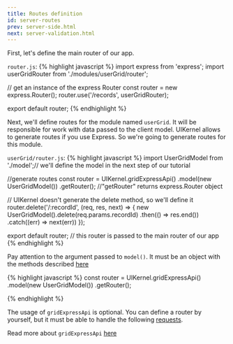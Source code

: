 ```yaml
---
title: Routes definition
id: server-routes
prev: server-side.html
next: server-validation.html
---
```


First, let's define the main router of our app.

`router.js`:
{% highlight javascript %}
import express from 'express';
import userGridRouter from './modules/userGrid/router';

// get an instance of the express Router
const router = new express.Router();
router.use('/records', userGridRouter);

export default router;
{% endhighlight %}


Next, we'll define routes for the module named `userGrid`. It will be responsible for work with data passed to the client model.
UIKernel allows to generate routes if you use Express. So we're going to generate routes for this module.

`userGrid/router.js`:
{% highlight javascript %}
import UserGridModel from './model';// we'll define the model in the next step of our tutorial

//generate routes
const router = UIKernel.gridExpressApi()
    .model(new UserGridModel())
    .getRouter(); //"getRouter" returns express.Router object

// UIKernel doesn't generate the delete method, so we'll define it
router.delete('/:recordId', (req, res, next) => {
    new UserGridModel().delete(req.params.recordId)
        .then(() => res.end())
        .catch((err) => next(err))
});


export default router; // this router is passed to the main router of our app
{% endhighlight %}

Pay attention to the argument passed to `model()`.
It must be an object with the methods described [here](/docs/grid-interface.html)

{% highlight javascript %}
const router = UIKernel.gridExpressApi()
    .model(new UserGridModel())
    .getRouter();

{% endhighlight %}

The usage of `gridExpressApi` is optional.
You can define a router by yourself, but it must be able to handle the following [requests](/docs/grid-express-api.html).

Read more about `gridExpressApi` [here](/docs/grid-express-api.html)
